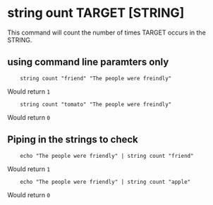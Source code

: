 
# string ount TARGET [STRING]

This command will count the number of times TARGET occurs in
the STRING.

## using command line paramters only

```shell
    string count "friend" "The people were freindly"
```

Would return `1`

```shell
    string count "tomato" "The people were freindly"
```

Would return `0`

## Piping in the strings to check

```shell
    echo "The people were friendly" | string count "friend"
```

Would return `1`

```shell
    echo "The people were friendly" | string count "apple"
```

Would return `0`

